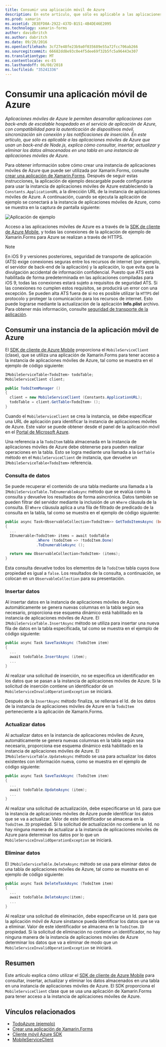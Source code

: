```yaml
---
title: Consumir una aplicación móvil de Azure
description: En este artículo, que sólo es aplicable a las aplicaciones móviles de Azure que usan un back-end de Node.js, explica cómo consultar, insertar, actualizar y eliminar los datos almacenados en una tabla en una instancia de aplicaciones móviles de Azure.
ms.prod: xamarin
ms.assetid: 2B3EFD0A-2922-437D-B151-4B4DE46E2095
ms.technology: xamarin-forms
author: davidbritch
ms.author: dabritch
ms.date: 09/20/2016
ms.openlocfilehash: 3cf27e48fe23b9a0f035689e55a72fcc706ab266
ms.sourcegitcommit: 66682dd8e93c0e4f5dee69f32b5fc5a96443e307
ms.translationtype: MT
ms.contentlocale: es-ES
ms.lasthandoff: 06/08/2018
ms.locfileid: "35241336"
---
```

# <a name="consuming-an-azure-mobile-app"></a>Consumir una aplicación móvil de Azure

_Aplicaciones móviles de Azure le permiten desarrollar aplicaciones con back-ends de escalable hospedado en el servicio de aplicación de Azure, con compatibilidad para la autenticación de dispositivos móvil, sincronización sin conexión y las notificaciones de inserción. En este artículo, que sólo es aplicable a las aplicaciones móviles de Azure que usan un back-end de Node.js, explica cómo consultar, insertar, actualizar y eliminar los datos almacenados en una tabla en una instancia de aplicaciones móviles de Azure._

Para obtener información sobre cómo crear una instancia de aplicaciones móviles de Azure que puede ser utilizada por Xamarin.Forms, consulte [crear una aplicación de Xamarin.Forms](https://azure.microsoft.com/documentation/articles/app-service-mobile-xamarin-forms-get-started/). Después de seguir estas instrucciones, la aplicación de ejemplo descargable puede configurarse para usar la instancia de aplicaciones móviles de Azure estableciendo la `Constants.ApplicationURL` a la dirección URL de la instancia de aplicaciones móviles de Azure. A continuación, cuando se ejecuta la aplicación de ejemplo se conectará a la instancia de aplicaciones móviles de Azure, como se muestra en la captura de pantalla siguiente:

![](azure-images/portal.png "Aplicación de ejemplo")

Acceso a las aplicaciones móviles de Azure es a través de la [SDK de cliente de Azure Mobile](https://www.nuget.org/packages/Microsoft.Azure.Mobile.Client/), y todas las conexiones de la aplicación de ejemplo de Xamarin.Forms para Azure se realizan a través de HTTPS.

> [!NOTE]
> En iOS 9 y versiones posteriores, seguridad de transporte de aplicación (ATS) exige conexiones seguras entre los recursos de internet (por ejemplo, el servidor de back-end de la aplicación) y la aplicación, lo que evita que la divulgación accidental de información confidencial. Puesto que ATS está habilitada de forma predeterminada en las aplicaciones compiladas para iOS 9, todas las conexiones estará sujeto a requisitos de seguridad ATS. Si las conexiones no cumplen estos requisitos, se producirá un error con una excepción.
> Se pueden alta ATS fuera de si no es posible utilizar la `HTTPS` del protocolo y proteger la comunicación para los recursos de internet. Esto puede lograrse mediante la actualización de la aplicación **Info.plist** archivo. Para obtener más información, consulte [seguridad de transporte de la aplicación](~/ios/app-fundamentals/ats.md).

## <a name="consuming-an-azure-mobile-app-instance"></a>Consumir una instancia de la aplicación móvil de Azure

El [SDK de cliente de Azure Mobile](https://www.nuget.org/packages/Microsoft.Azure.Mobile.Client/) proporciona el `MobileServiceClient` (clase), que se utiliza una aplicación de Xamarin.Forms para tener acceso a la instancia de aplicaciones móviles de Azure, tal como se muestra en el ejemplo de código siguiente:

```csharp
IMobileServiceTable<TodoItem> todoTable;
MobileServiceClient client;

public TodoItemManager ()
{
  client = new MobileServiceClient (Constants.ApplicationURL);
  todoTable = client.GetTable<TodoItem> ();
}
```

Cuando el `MobileServiceClient` se crea la instancia, se debe especificar una URL de aplicación para identificar la instancia de aplicaciones móviles de Azure. Este valor se puede obtener desde el panel de la aplicación móvil en el [Portal de Microsoft Azure](https://portal.azure.com/).

Una referencia a la `TodoItem` tabla almacenada en la instancia de aplicaciones móviles de Azure debe obtenerse para pueden realizar operaciones en la tabla. Esto se logra mediante una llamada a la `GetTable` método en el `MobileServiceClient` de instancia, que devuelve un `IMobileServiceTable<TodoItem>` referencia.

### <a name="querying-data"></a>Consulta de datos

Se puede recuperar el contenido de una tabla mediante una llamada a la `IMobileServiceTable.ToEnumerableAsync` método que se evalúa como la consulta y devuelve los resultados de forma asincrónica. Datos también se pueden filtrar del servidor mediante la inclusión de un `Where` cláusula de la consulta. El `Where` cláusula aplica a una fila de filtrado de predicado de la consulta en la tabla, tal como se muestra en el ejemplo de código siguiente:

```csharp
public async Task<ObservableCollection<TodoItem>> GetTodoItemsAsync (bool syncItems = false)
{
  ...
  IEnumerable<TodoItem> items = await todoTable
              .Where (todoItem => !todoItem.Done)
              .ToEnumerableAsync ();

  return new ObservableCollection<TodoItem> (items);
}
```

Esta consulta devuelve todos los elementos de la `TodoItem` tabla cuyos `Done` propiedad es igual a `false`. Los resultados de la consulta, a continuación, se colocan en un `ObservableCollection` para su presentación.

### <a name="inserting-data"></a>Insertar datos

Al insertar datos en la instancia de aplicaciones móviles de Azure, automáticamente se genera nuevas columnas en la tabla según sea necesario, proporciona ese esquema dinámico está habilitado en la instancia de aplicaciones móviles de Azure. El `IMobileServiceTable.InsertAsync` método se utiliza para insertar una nueva fila de datos en la tabla especificada, tal como se muestra en el ejemplo de código siguiente:

```csharp
public async Task SaveTaskAsync (TodoItem item)
{
  ...
  await todoTable.InsertAsync (item);
  ...
}
```

Al realizar una solicitud de inserción, no se especifica un identificador en los datos que se pasan a la instancia de aplicaciones móviles de Azure. Si la solicitud de inserción contiene un identificador de un `MobileServiceInvalidOperationException` se iniciará.

Después de la `InsertAsync` método finaliza, se rellenará el Id. de los datos de la instancia de aplicaciones móviles de Azure en la `TodoItem` perteneciente a la aplicación de Xamarin.Forms.

### <a name="updating-data"></a>Actualizar datos

Al actualizar datos en la instancia de aplicaciones móviles de Azure, automáticamente se genera nuevas columnas en la tabla según sea necesario, proporciona ese esquema dinámico está habilitado en la instancia de aplicaciones móviles de Azure. El `IMobileServiceTable.UpdateAsync` método se usa para actualizar los datos existentes con información nueva, como se muestra en el ejemplo de código siguiente:

```csharp
public async Task SaveTaskAsync (TodoItem item)
{
  ...
  await todoTable.UpdateAsync (item);
  ...
}
```

Al realizar una solicitud de actualización, debe especificarse un Id. para que la instancia de aplicaciones móviles de Azure puede identificar los datos que se va a actualizar. Valor de este identificador se almacena en la `TodoItem.ID` propiedad. Si la solicitud de actualización no contiene un Id. no hay ninguna manera de actualizar a la instancia de aplicaciones móviles de Azure para determinar los datos por lo que un `MobileServiceInvalidOperationException` se iniciará.

### <a name="deleting-data"></a>Eliminar datos

El `IMobileServiceTable.DeleteAsync` método se usa para eliminar datos de una tabla de aplicaciones móviles de Azure, tal como se muestra en el ejemplo de código siguiente:

```csharp
public async Task DeleteTaskAsync (TodoItem item)
{
  ...
  await todoTable.DeleteAsync(item);
  ...
}
```

Al realizar una solicitud de eliminación, debe especificarse un Id. para que la aplicación móvil de Azure sinstance pueda identificar los datos que se va a eliminar. Valor de este identificador se almacena en la `TodoItem.ID` propiedad. Si la solicitud de eliminación no contiene un identificador, no hay ninguna manera de la instancia de aplicaciones móviles de Azure determinar los datos que va a eliminar de modo que un `MobileServiceInvalidOperationException` se iniciará.

## <a name="summary"></a>Resumen

Este artículo explica cómo utilizar el [SDK de cliente de Azure Mobile](https://www.nuget.org/packages/Microsoft.Azure.Mobile.Client/) para consultar, insertar, actualizar y eliminar los datos almacenados en una tabla en una instancia de aplicaciones móviles de Azure. El SDK proporciona el `MobileServiceClient` clase que se usa una aplicación de Xamarin.Forms para tener acceso a la instancia de aplicaciones móviles de Azure.


## <a name="related-links"></a>Vínculos relacionados

- [TodoAzure (ejemplo)](https://developer.xamarin.com/samples/xamarin-forms/WebServices/TodoAzure/)
- [Crear una aplicación de Xamarin.Forms](https://azure.microsoft.com/documentation/articles/app-service-mobile-xamarin-forms-get-started/)
- [Cliente móvil Azure SDK](https://www.nuget.org/packages/Microsoft.Azure.Mobile.Client/)
- [MobileServiceClient](https://msdn.microsoft.com/library/azure/microsoft.windowsazure.mobileservices.mobileserviceclient(v=azure.10).aspx)
